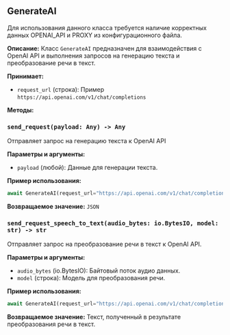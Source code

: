 ## GenerateAI

Для использования данного класса требуется наличие корректных данных OPENAI_API и PROXY из конфигурационного файла.


**Описание:** Класс `GenerateAI` предназначен для взаимодействия с OpenAI API и выполнения запросов на генерацию текста и преобразование речи в текст.

**Принимает:**
- `request_url` (строка): Пример `https://api.openai.com/v1/chat/completions`

**Методы:**
### `send_request(payload: Any) -> Any`
Отправляет запрос на генерацию текста к OpenAI API

**Параметры и аргументы:**
- `payload` (любой): Данные для генерации текста.

**Пример использования:** 
```python
await GenerateAI(request_url="https://api.openai.com/v1/chat/completions").send_request(payload={"prompt": "Hello"})
```
**Возвращаемое значение:** `JSON`


### `send_request_speech_to_text(audio_bytes: io.BytesIO, model: str) -> str` 
Отправляет запрос на преобразование речи в текст к OpenAI API.

**Параметры и аргументы:** 
- `audio_bytes` (io.BytesIO): Байтовый поток аудио данных.
- `model` (строка): Модель для преобразования речи.

**Пример использования:**
```python
await GenerateAI(request_url="https://api.openai.com/v1/chat/completions").generator.send_request_speech_to_text(audio_bytes=audio_data, model="model")
```
**Возвращаемое значение:** Текст, полученный в результате преобразования речи в текст.

